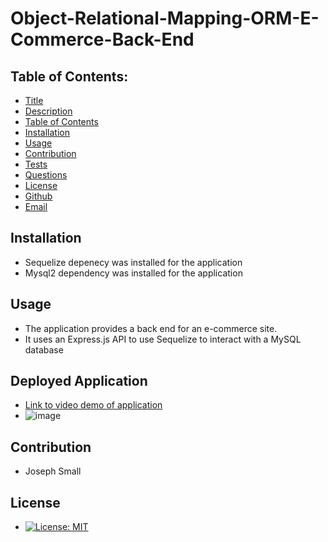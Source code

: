 # Object-Relational-Mapping-ORM-E-Commerce-Back-End
## Table of Contents:
* [Title](#E-Commerce-Back-End)
* [Description](#Description)
* [Table of Contents](#TableofContents)
* [Installation](#Installation)
* [Usage](#Usage)
* [Contribution](#Contribution)
* [Tests](#Tests)
* [Questions](#Questions)
* [License](#License)
* [Github](#Github)
* [Email](#Email)

## Installation 
- Sequelize depenecy was installed for the application
- Mysql2 dependency was installed for the application

## Usage
  - The application provides a back end for an e-commerce site.
  - It uses an Express.js API to use Sequelize to interact with a MySQL database
## Deployed Application
  - [Link to video demo of application]()
- ![image]()
## Contribution 
  - Joseph Small
## License 
  - [![License: MIT](https://img.shields.io/badge/License-MIT-yellow.svg)](https://opensource.org/licenses/MIT)
